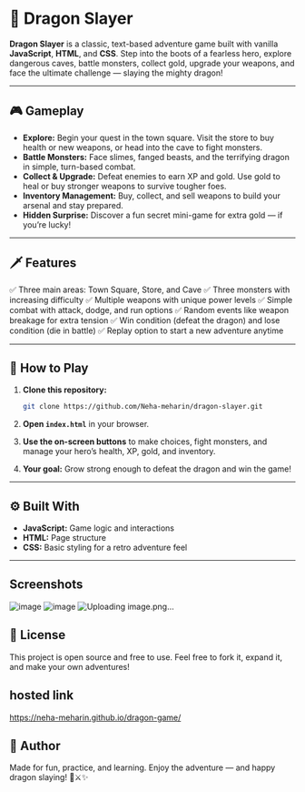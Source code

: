 
# 🐉 Dragon Slayer

**Dragon Slayer** is a classic, text-based adventure game built with vanilla **JavaScript**, **HTML**, and **CSS**. Step into the boots of a fearless hero, explore dangerous caves, battle monsters, collect gold, upgrade your weapons, and face the ultimate challenge — slaying the mighty dragon!

---

## 🎮 Gameplay

* **Explore:** Begin your quest in the town square. Visit the store to buy health or new weapons, or head into the cave to fight monsters.
* **Battle Monsters:** Face slimes, fanged beasts, and the terrifying dragon in simple, turn-based combat.
* **Collect & Upgrade:** Defeat enemies to earn XP and gold. Use gold to heal or buy stronger weapons to survive tougher foes.
* **Inventory Management:** Buy, collect, and sell weapons to build your arsenal and stay prepared.
* **Hidden Surprise:** Discover a fun secret mini-game for extra gold — if you’re lucky!

---

## 🗡️ Features

✅ Three main areas: Town Square, Store, and Cave
✅ Three monsters with increasing difficulty
✅ Multiple weapons with unique power levels
✅ Simple combat with attack, dodge, and run options
✅ Random events like weapon breakage for extra tension
✅ Win condition (defeat the dragon) and lose condition (die in battle)
✅ Replay option to start a new adventure anytime

---

## 🚀 How to Play

1. **Clone this repository:**

   ```bash
   git clone https://github.com/Neha-meharin/dragon-slayer.git
   ```

2. **Open `index.html`** in your browser.

3. **Use the on-screen buttons** to make choices, fight monsters, and manage your hero’s health, XP, gold, and inventory.

4. **Your goal:** Grow strong enough to defeat the dragon and win the game!

---

## ⚙️ Built With

* **JavaScript:** Game logic and interactions
* **HTML:** Page structure
* **CSS:** Basic styling for a retro adventure feel

---
## Screenshots

![image](https://github.com/user-attachments/assets/474b4542-c17e-4998-aade-f304bf8ffdab)
![image](https://github.com/user-attachments/assets/397eb302-3060-4ada-a374-424669b7935b)
![Uploading image.png…]()



## 📜 License

This project is open source and free to use. Feel free to fork it, expand it, and make your own adventures!


## hosted link
https://neha-meharin.github.io/dragon-game/

## 🙌 Author

Made for fun, practice, and learning.
Enjoy the adventure — and happy dragon slaying! 🐲⚔️✨


